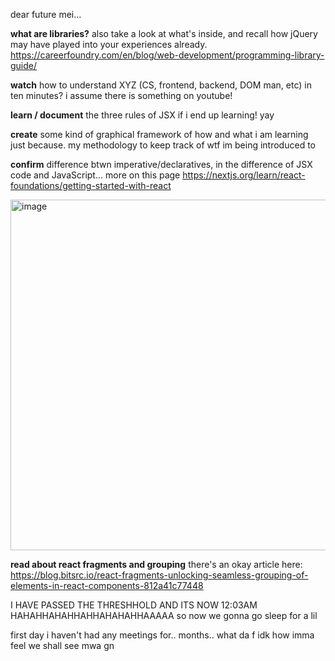 dear future mei...

**what are libraries?**
also take a look at what's inside, and recall how jQuery may have played into your experiences already. https://careerfoundry.com/en/blog/web-development/programming-library-guide/

**watch** how to understand XYZ (CS, frontend, backend, DOM man, etc) in ten minutes?
i assume there is something on youtube!

**learn / document** the three rules of JSX if i end up learning! yay

**create** some kind of graphical framework of how and what i am learning just because. my methodology to keep track of wtf im being introduced to

**confirm** difference btwn imperative/declaratives, in the difference of JSX code and JavaScript... more on this page https://nextjs.org/learn/react-foundations/getting-started-with-react

<img width="561" alt="image" src="https://github.com/awhmaisy/maisysummer/assets/114780544/ad92fc85-0258-4771-8104-d124c21d151f">

**read about react fragments and grouping** there's an okay article here: https://blog.bitsrc.io/react-fragments-unlocking-seamless-grouping-of-elements-in-react-components-812a41c77448

I HAVE PASSED THE THRESHHOLD AND ITS NOW 12:03AM HAHAHHAHAHHAHHAHAHAHHAAAAA
so now we gonna go sleep for a lil

first day i haven't had any meetings for.. months..
what da f
idk how imma feel
we shall see mwa gn
